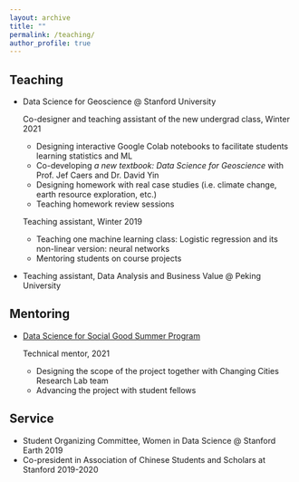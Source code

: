```yaml
---
layout: archive
title: ""
permalink: /teaching/
author_profile: true
---
```


## Teaching 

- Data Science for Geoscience @ Stanford University

  Co-designer and teaching assistant of the new undergrad class, Winter 2021   

	- Designing interactive Google Colab notebooks to facilitate students learning statistics and ML   
	- Co-developing *a new textbook: Data Science for Geoscience* with Prof. Jef Caers and Dr. David Yin
	- Designing homework with real case studies (i.e. climate change, earth resource exploration, etc.)   
	- Teaching homework review sessions 

  Teaching assistant, Winter 2019   

	- Teaching one machine learning class: Logistic regression and its non-linear version: neural networks   
	- Mentoring students on course projects    

- Teaching assistant, Data Analysis and Business Value @ Peking University
	 

## Mentoring 

- [Data Science for Social Good Summer Program](https://datascience.stanford.edu/programs/data-science-social-good-summer-program)

	Technical mentor, 2021 
	- Designing the scope of the project together with Changing Cities Research Lab team
	- Advancing the project with student fellows

## Service
- Student Organizing Committee, Women in Data Science @ Stanford Earth 2019
- Co-president in Association of Chinese Students and Scholars at Stanford 2019-2020
